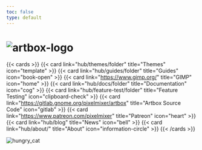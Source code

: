 ```yaml
---
toc: false
type: default
---
```


# ![artbox-logo](/images/artbox-logo.webp)

{{< cards >}}
  {{< card link="hub/themes/folder" title="Themes" icon="template" >}}
  {{< card link="hub/guides/folder" title="Guides" icon="book-open" >}}
  {{< card link="https://www.gimp.org/" title="GIMP" icon="home" >}}
  {{< card link="hub/docs/folder" title="Documentation" icon="cog" >}}
  {{< card link="hub/feature-test/folder" title="Feature Testing" icon="clipboard-check" >}}
  {{< card link="https://gitlab.gnome.org/pixelmixer/artbox" title="Artbox Source Code" icon="gitlab" >}}
  {{< card link="https://www.patreon.com/pixelmixer" title="Patreon" icon="heart" >}}
  {{< card link="hub/blog" title="News" icon="bell" >}}
  {{< card link="hub/about/" title="About" icon="information-circle" >}}
{{< /cards >}}

![hungry_cat](/images/gallery/hungry_cat_final.webp)
